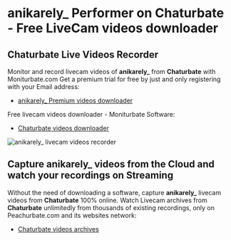 # anikarely_ Performer on Chaturbate - Free LiveCam videos downloader

## Chaturbate Live Videos Recorder

Monitor and record livecam videos of **anikarely_** from **Chaturbate** with Moniturbate.com
Get a premium trial for free by just and only registering with your Email address:
* [anikarely_ Premium videos downloader](https://moniturbate.com/request-demo-licence-key.html)

Free livecam videos downloader - Moniturbate Software:
* [Chaturbate videos downloader](https://moniturbate.com/moniturbate-download-software.html)

![anikarely_ livecam videos recorder](https://peachurnet.com/templates/moniturbate-software.png)


## Capture anikarely_ videos from the Cloud and watch your recordings on Streaming

Without the need of downloading a software, capture **anikarely_** livecam videos from **Chaturbate** 100% online.
Watch Livecam archives from **Chaturbate** unlimitedly from thousands of existing recordings, only on Peachurbate.com and its websites network:
* [Chaturbate videos archives](https://peachurnet.com/)